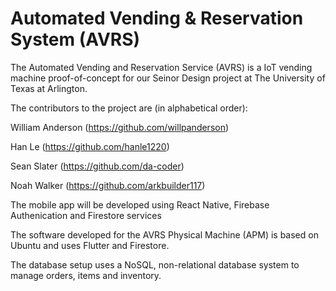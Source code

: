 # Automated Vending & Reservation System (AVRS)




The Automated Vending and Reservation Service (AVRS) is a IoT vending machine proof-of-concept for our Seinor Design project at The University of Texas at Arlington. 

The contributors to the project are (in alphabetical order):

William Anderson (https://github.com/willpanderson)

Han Le (https://github.com/hanle1220)

Sean Slater (https://github.com/da-coder)

Noah Walker (https://github.com/arkbuilder117)


The mobile app will be developed using React Native, Firebase Authenication and Firestore services




The software developed for the AVRS Physical Machine (APM) is based on Ubuntu and uses Flutter and Firestore.


The database setup uses a NoSQL, non-relational database system to manage orders, items and inventory.





